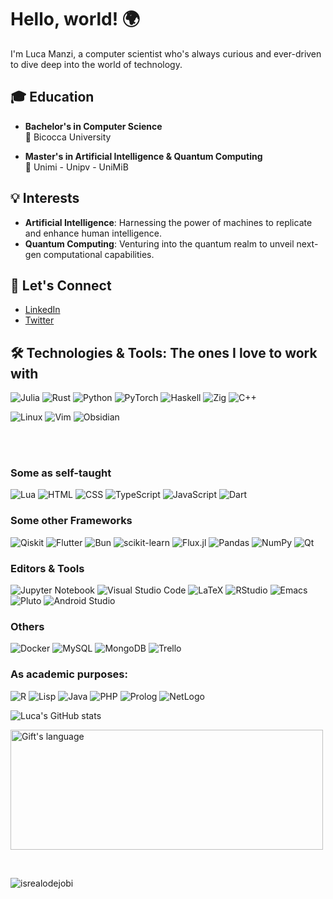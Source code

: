 # Hello, world! 🌍

I'm Luca Manzi, a computer scientist who's always curious and ever-driven to dive deep into the world of technology.

## 🎓 Education

- **Bachelor's in Computer Science**  
  🏫 Bicocca University

- **Master's in Artificial Intelligence & Quantum Computing**  
  🏫 Unimi - Unipv - UniMiB

## 💡 Interests

- **Artificial Intelligence**: Harnessing the power of machines to replicate and enhance human intelligence.
- **Quantum Computing**: Venturing into the quantum realm to unveil next-gen computational capabilities.

## 🤝 Let's Connect

- [LinkedIn](Your_LinkedIn_Profile_Link)
- [Twitter](Your_Twitter_Profile_Link)

## 🛠 Technologies & Tools: The ones I love to work with

![Julia](https://img.shields.io/badge/-Julia-9558B2?style=flat&logo=julia&logoColor=white)
![Rust](https://img.shields.io/badge/-Rust-red?style=flat&logo=rust)
![Python](https://img.shields.io/badge/Python-%23CC342D?style=flat&logo=python&logoColor=white)
![PyTorch](https://img.shields.io/badge/-PyTorch-EE4C2C?style=flat&logo=pytorch&logoColor=white)
![Haskell](https://img.shields.io/badge/-Haskell-5D4F85?style=flat&logo=haskell)
![Zig](https://img.shields.io/badge/-Zig-EC4A3F?style=flat&logo=zig)
![C++](https://img.shields.io/badge/-C++-00599C?style=flat&logo=c%2B%2B)

![Linux](https://img.shields.io/badge/-Linux-FCC624?style=flat&logo=linux&logoColor=black)
![Vim](https://img.shields.io/badge/-Vim-019733?style=flat&logo=vim&logoColor=white)
![Obsidian](https://img.shields.io/badge/Obsidian-%23483699.svg?style=for-the-badge&logo=obsidian&logoColor=white)
<p>
  <br><br>
</p>

### Some as self-taught

![Lua](https://img.shields.io/badge/-Lua-2C2D72?style=flat&logo=lua&logoColor=white)
![HTML](https://img.shields.io/badge/-HTML-E34F26?style=flat&logo=html5&logoColor=white)
![CSS](https://img.shields.io/badge/-CSS-1572B6?style=flat&logo=css3&logoColor=white)
![TypeScript](https://img.shields.io/badge/TypeScript%20-%23007ACC.svg?&style=flat&logo=typescript&logoColor=white)
![JavaScript](https://img.shields.io/badge/javascript-%23323330.svg?style=flat&logo=javascript&logoColor=%23F7DF1E)
![Dart](https://img.shields.io/badge/-Dart-0175C2?style=flat&logo=dart)

### Some other Frameworks

![Qiskit](https://img.shields.io/badge/Qiskit-%236929C4.svg?style=flat&logo=Qiskit&logoColor=white)
![Flutter](https://img.shields.io/badge/-Flutter-02569B?style=flat&logo=flutter)
![Bun](https://img.shields.io/badge/Bun%20-%23FA0F00.svg?&style=flat&logo=Bun&logoColor=white)
![scikit-learn](https://img.shields.io/badge/scikit--learn-%23F7931E.svg?style=flat&logo=scikit-learn&logoColor=white)
![Flux.jl](https://img.shields.io/badge/-Flux.jl-9558B2?style=flat&logo=julia&logoColor=white)
![Pandas](https://img.shields.io/badge/pandas-%23E4405F.svg?style=flat&logo=pandas&logoColor=white)
![NumPy](https://img.shields.io/badge/numpy-%23013243.svg?style=flat&logo=numpy&logoColor=white)
![Qt](https://img.shields.io/badge/Qt-%23217346.svg?style=flat&logo=Qt&logoColor=white)

### Editors & Tools

![Jupyter Notebook](https://img.shields.io/badge/Jupyter_Notebook-%23FA0F00.svg?style=flat&logo=jupyter&logoColor=white)
![Visual Studio Code](https://img.shields.io/badge/Visual%20Studio%20Code-0078d7.svg?style=flat&logo=visual-studio-code&logoColor=white)
![LaTeX](https://img.shields.io/badge/LaTeX-%23008080.svg?style=flat&logo=latex&logoColor=white)
![RStudio](https://img.shields.io/badge/RStudio-4285F4?style=flat&logo=rstudio&logoColor=white)
![Emacs](https://img.shields.io/badge/-Emacs-7F5AB6?style=flat&logo=gnu-emacs&logoColor=white)
![Pluto](https://img.shields.io/badge/-Pluto-9558B2?style=flat&logo=julia&logoColor=white)
![Android Studio](https://img.shields.io/badge/Android%20Studio-3DDC84.svg?style=flat&logo=android-studio&logoColor=white)

### Others

![Docker](https://img.shields.io/badge/-Docker-2496ED?style=flat&logo=docker&logoColor=white)
![MySQL](https://img.shields.io/badge/-MySQL-4479A1?style=flat&logo=mysql&logoColor=white)
![MongoDB](https://img.shields.io/badge/MongoDB-%234ea94b.svg?style=flat&logo=mongodb&logoColor=white)
![Trello](https://img.shields.io/badge/Trello-%23026AA7.svg?style=flat&logo=Trello&logoColor=white)

### As academic purposes:
![R](https://img.shields.io/badge/R-%23276DC3.svg?style=flat&logo=r&logoColor=white)
![Lisp](https://img.shields.io/badge/-Lisp-3E8687?style=flat&logo=lisp)
![Java](https://img.shields.io/badge/java-%23ED8B00.svg?style=flat&logo=openjdk&logoColor=white)
![PHP](https://img.shields.io/badge/php-%23777BB4.svg?style=for-the-badge&logo=php&logoColor=white)
![Prolog](https://img.shields.io/badge/-Prolog-7E354D?style=flat)
![NetLogo](https://img.shields.io/badge/-NetLogo-FF7F00?style=flat)


![Luca's GitHub stats](https://github-readme-stats.vercel.app/api?username=arcticronin&show_icons=true&hide_border=true)
<!-- language -->
<p>
<img align="center" src="https://github-readme-stats.vercel.app/api/top-langs?username=arcticronin&langs_count=10&show_icons=true&locale=en&layout=compact&theme=light" alt="Gift's language" height="192px"  width="500px"/>
</p>

<!-- Profile Views -->
<br>
<p align="left"> <img src="https://komarev.com/ghpvc/?username=arcticronin&label=Profile%20views&color=0e75b6&style=flat" alt="isrealodejobi" />
</p>
<br>

